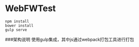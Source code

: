 # WebFWTest
```
npm install
bower install
gulp serve
```
###架构说明
    使用gulp集成，其中js通过webpack打包工具进行打包
